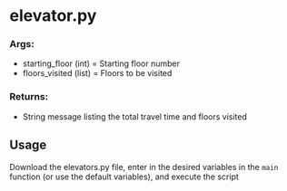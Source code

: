 # elevator.py

### Args:
  - starting_floor (int) = Starting floor number
  - floors_visited (list) = Floors to be visited
### Returns:
  - String message listing the total travel time and floors visited

## Usage
Download the elevators.py file, enter in the desired variables in the `main` function (or use the default variables), and execute the script

